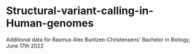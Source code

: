 # Structural-variant-calling-in-Human-genomes
Additional data for Rasmus Alex Buntzen-Christensens' Bachelor in Biology, June 17th 2022
